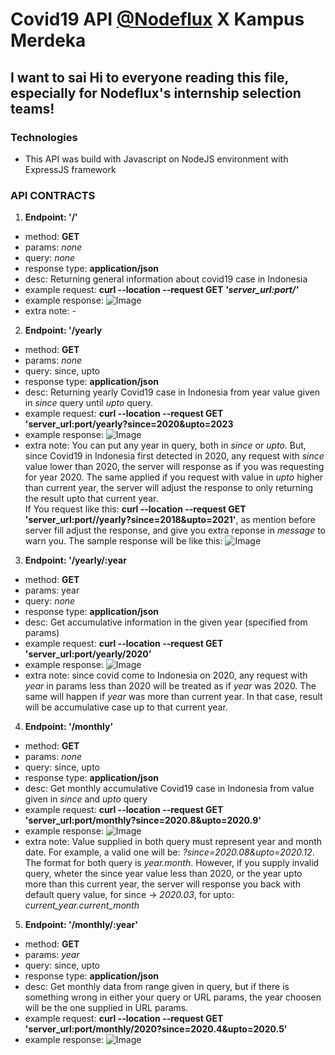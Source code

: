 # Covid19 API [@Nodeflux](http://www.nodeflux.io/) X Kampus Merdeka

## I want to sai Hi to everyone reading this file, especially for Nodeflux's internship selection teams!

### Technologies
- This API was build with Javascript on NodeJS environment with ExpressJS framework

### API CONTRACTS
1. **Endpoint: '/'**
  - method: **GET**
  - params: *none*
  - query: *none*
  - response type: **application/json**
  - desc: Returning general information about covid19 case in Indonesia
  - example request: **curl --location --request GET *'server_url:port/'***
  - example response: ![Image](https://i.ibb.co/pbFP5Yr/image.png)
  - extra note: -

2. **Endpoint: '/yearly**
  - method: **GET**
  - params: *none*
  - query: since, upto
  - response type: **application/json**
  - desc: Returning yearly Covid19 case in Indonesia from year value given in *since* query until *upto* query.
  - example request: **curl --location --request GET 'server_url:port/yearly?since=2020&upto=2023**
  - example response: ![Image](https://i.ibb.co/h8dGs2n/image.png)
  - extra note: You can put any year in query, both in *since* or *upto*. But, since Covid19 in Indonesia first detected in 2020, any request with *since* value lower than 2020, the server will response as if you was requesting for year 2020. The same applied if you request with value in *upto* higher than current year, the server will adjust the response to only returning the result upto that current year.<br>
  If You request like this: **curl --location --request GET 'server_url:port//yearly?since=2018&upto=2021'**, as mention before server fill adjust the response, and give you extra reponse in *message* to warn you. The sample response will be like this: ![Image](https://i.ibb.co/GTFRfhn/image.png)
  
3. **Endpoint: '/yearly/:year**
  - method: **GET**
  - params: year
  - query: *none*
  - response type: **application/json**
  - desc: Get accumulative information in the given year (specified from params)
  - example request: **curl --location --request GET 'server_url:port/yearly/2020'**
  - example response: ![Image](https://i.ibb.co/JK12JxL/image.png)
  - extra note: since covid come to Indonesia on 2020, any request with *year* in params less than 2020 will be treated as if *year* was 2020. The same will happen if *year* was more than current year. In that case, result will be accumulative case up to that current year.

4. **Endpoint: '/monthly'**
  - method: **GET**
  - params: *none*
  - query: since, upto
  - response type: **application/json**
  - desc: Get monthly accumulative Covid19 case in Indonesia from value given in *since* and *upto* query
  - example request: **curl --location --request GET 'server_url:port/monthly?since=2020.8&upto=2020.9'**
  - example response: ![Image](https://i.ibb.co/zNnB3vk/image.png)
  - extra note: Value supplied in both query must represent year and month date. For example, a valid one will be: *?since=2020.08&upto=2020.12*. The format for both query is *year.month*. However, if you supply invalid query, wheter the since year value less than 2020, or the year upto more than this current year, the server will response you back with default query value, for since -> *2020.03*, for upto: *current_year.current_month*

5. **Endpoint: '/monthly/:year'**
  - method: **GET**
  - params: *year*
  - query: since, upto
  - response type: **application/json**
  - desc: Get monthly data from range given in query, but if there is something wrong in either your query or URL params, the year choosen will be the one supplied in URL params.
  - example request: **curl --location --request GET 'server_url:port/monthly/2020?since=2020.4&upto=2020.5'**
  - example response: ![Image](https://i.ibb.co/MVHS3Ms/image.png)
